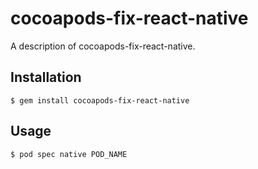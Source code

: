 # cocoapods-fix-react-native

A description of cocoapods-fix-react-native.

## Installation

    $ gem install cocoapods-fix-react-native

## Usage

    $ pod spec native POD_NAME
